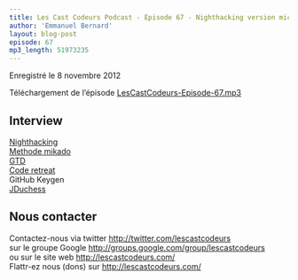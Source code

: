 ```yaml
---
title: Les Cast Codeurs Podcast - Episode 67 - Nighthacking version micro trottoir
author: 'Emmanuel Bernard'
layout: blog-post
episode: 67
mp3_length: 51973235
---
```

Enregistré le 8 novembre 2012

Téléchargement de l’épisode [LesCastCodeurs-Episode-67.mp3](http://traffic.libsyn.com/lescastcodeurs/LesCastCodeurs-Episode-67.mp3)

## Interview

[Nighthacking](http://nighthacking.com)  
[Methode mikado](http://mikadomethod.org)  
[GTD](http://en.wikipedia.org/wiki/Getting_Things_Done)  
[Code retreat](http://coderetreat.org)  
GitHub Keygen  
[JDuchess](http://www.duchess-france.org/soiree-nighthacking-avec-stephen-chin-derniere-ligne-droite/)

## Nous contacter

Contactez-nous via twitter <http://twitter.com/lescastcodeurs>  
sur le groupe Google <http://groups.google.com/group/lescastcodeurs>  
ou sur le site web <http://lescastcodeurs.com/>  
Flattr-ez nous (dons) sur <http://lescastcodeurs.com/>
